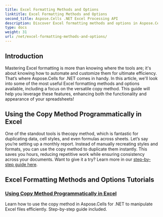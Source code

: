 ```yaml
---
title: Excel Formatting Methods and Options
linktitle: Excel Formatting Methods and Options
second_title: Aspose.Cells .NET Excel Processing API
description: Discover Excel formatting methods and options in Aspose.Cells for .NET tutorials, covering efficient techniques like the copy method for better productivity.
type: docs
weight: 31
url: /net/excel-formatting-methods-and-options/
---
```

## Introduction 

Mastering Excel formatting is more than knowing where the tools are; it's about knowing how to automate and customize them for ultimate efficiency. That’s where Aspose.Cells for .NET comes in handy. In this article, we'll look into some of the most useful Excel formatting methods and options available, including a focus on the versatile copy method. This guide will help you leverage these features, enhancing both the functionality and appearance of your spreadsheets!

## Using the Copy Method Programmatically in Excel

One of the standout tools is thecopy method, which is fantastic for duplicating data, cell styles, and even formulas across sheets. Let’s say you’re setting up a monthly report. Instead of manually recreating styles and formats, you can use the copy method to duplicate them instantly. This saves you hours, reducing repetitive work while ensuring consistency across your documents. Want to give it a try? Learn more in our [step-by-step guide here](./using-copy-method/).

## Excel Formatting Methods and Options Tutorials
### [Using Copy Method Programmatically in Excel](./using-copy-method/)
Learn how to use the copy method in Aspose.Cells for .NET to manipulate Excel files efficiently. Step-by-step guide included.